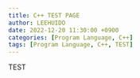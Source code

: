 ```yaml
---
title: C++ TEST PAGE
author: LEEHUIDO
date: 2022-12-20 11:30:00 +0900
categories: [Program Language, C++]
tags: [Program Language, C++, TEST]
---
```


TEST